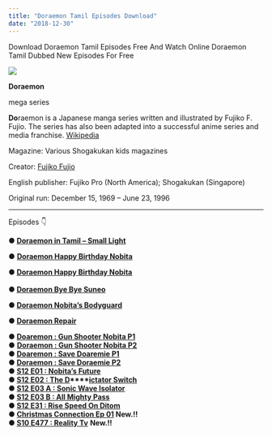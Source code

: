 ```yaml
---
title: "Doraemon Tamil Episodes Download"
date: "2018-12-30"
---
```


Download Doraemon Tamil Episodes Free And Watch Online Doraemon Tamil Dubbed New Episodes For Free

[![](https://3.bp.blogspot.com/-u5P2aN0NrDg/WyscBPRKhBI/AAAAAAAAAEk/kbjeOpMr9kUZ-l6zsWtxLxsVfX0OsJI6gCLcBGAs/s400/Doraemon{9560a35704a61d56b1c5bb169ad4626925aff5012047a8ffb6d720526964f1e1}2Bin{9560a35704a61d56b1c5bb169ad4626925aff5012047a8ffb6d720526964f1e1}2BTamil{9560a35704a61d56b1c5bb169ad4626925aff5012047a8ffb6d720526964f1e1}2B-{9560a35704a61d56b1c5bb169ad4626925aff5012047a8ffb6d720526964f1e1}2BTamilKidz.jpg)](https://3.bp.blogspot.com/-u5P2aN0NrDg/WyscBPRKhBI/AAAAAAAAAEk/kbjeOpMr9kUZ-l6zsWtxLxsVfX0OsJI6gCLcBGAs/s1600/Doraemon{9560a35704a61d56b1c5bb169ad4626925aff5012047a8ffb6d720526964f1e1}2Bin{9560a35704a61d56b1c5bb169ad4626925aff5012047a8ffb6d720526964f1e1}2BTamil{9560a35704a61d56b1c5bb169ad4626925aff5012047a8ffb6d720526964f1e1}2B-{9560a35704a61d56b1c5bb169ad4626925aff5012047a8ffb6d720526964f1e1}2BTamilKidz.jpg)

**Doraemon**

mega series

**Do**raemon is a Japanese manga series written and illustrated by Fujiko F. Fujio. The series has also been adapted into a successful anime series and media franchise. [Wikipedia](https://en.m.wikipedia.org/wiki/Doraemon)

Magazine: Various Shogakukan kids magazines

Creator: [Fujiko Fujio](https://www.google.com/search?client=ms-opera-mini-android&biw=412&bih=660&sa=X&q=Fujiko+Fujio&stick=H4sIAAAAAAAAAOPgE-LQz9U3MEoqMFPiBLOM0gwNtDQyyq30k_NzclKTSzLz8_TL84uy4_PT4tMywfxiq-Si1MSS_KJiAIz_G9NBAAAA&ved=2ahUKEwjhu-6jiL7bAhVBWH0KHYTOAFgQmxMoADAFegQIDBAM)

English publisher: Fujiko Pro (North America); Shogakukan (Singapore)

Original run: December 15, 1969 – June 23, 1996

* * *

Episodes 👇

**● [Doraemon in Tamil – Small Light](https://cll.press/FuinSUL)**  
 

● **[Doraemon Happy Birthday Nobita](https://cll.press/WvH7UK1)**  
 

**● [Doraemon Happy Birthday Nobita](https://cll.press/0e8GZ1P7)**  
    
**● [Doraemon Bye Bye Suneo](https://cll.press/WvH7UK1)**

**● [Doraemon Nobita’s Bodyguard](https://cll.press/Phb8F5ze)**

**● [Doraemon Repair](https://cll.press/HDRQ)** 

**● [Doaremon : Gun Shooter Nobita P1](https://cll.press/FBOfnL)**   
● **[Doraemon : Gun Shooter Nobita P2](https://clk.icu/jLYBDJ)**   
**● [Doaremon : Save Doaremie P1](https://cll.press/4BVRwn)**  
**● [Doraemon : Save Doraemie P2](https://clk.icu/WTrP9F1)**   
**● [S12 E01 : Nobita’s Future](https://clk.ink/UHnNdLU)**   
**● [S12 E02 : The D](https://clk.ink/5VoY)****[ictator Switch](https://clk.ink/5VoY)**   
**● [S12 E03 A : Sonic Wave Isolator](https://clk.ink/w8xctHiF)**   
**● [S12 E03 B : All Mighty Pass](https://clk.ink/tShfuuBg)**   
**● [S12 E31 : Rise Speed On Ditom](https://clk.ink/wNklr)**  
**● [Christmas Connection Ep 01](https://clk.ink/FQvB5na) New.!!**  
**● [S10 E477 : Reality Tv](https://clk.ink/aBiD02)** **New.!!**
